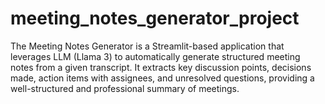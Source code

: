 # meeting_notes_generator_project
The Meeting Notes Generator is a Streamlit-based application that leverages LLM (Llama 3) to automatically generate structured meeting notes from a given transcript. It extracts key discussion points, decisions made, action items with assignees, and unresolved questions, providing a well-structured and professional summary of meetings.
